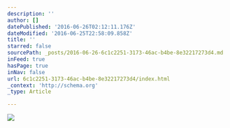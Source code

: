 ```yaml
---
description: ''
author: []
datePublished: '2016-06-26T02:12:11.176Z'
dateModified: '2016-06-25T22:58:09.858Z'
title: ''
starred: false
sourcePath: _posts/2016-06-26-6c1c2251-3173-46ac-b4be-8e32217273d4.md
inFeed: true
hasPage: true
inNav: false
url: 6c1c2251-3173-46ac-b4be-8e32217273d4/index.html
_context: 'http://schema.org'
_type: Article

---
```

![](https://the-grid-user-content.s3-us-west-2.amazonaws.com/975d2d41-bfa2-48b4-8507-3e5c54c1cf2e.jpg)
